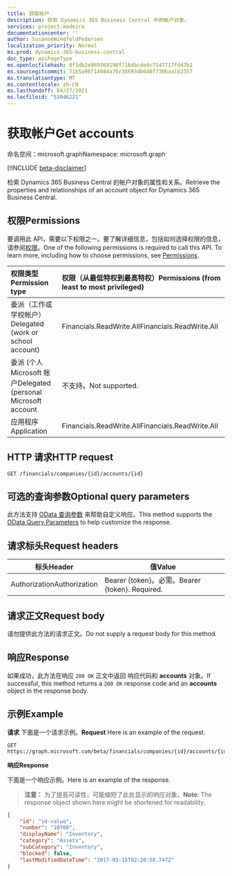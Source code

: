 ```yaml
---
title: 获取帐户
description: 获取 Dynamics 365 Business Central 中的帐户对象。
services: project-madeira
documentationcenter: ''
author: SusanneWindfeldPedersen
localization_priority: Normal
ms.prod: dynamics-365-business-central
doc_type: apiPageType
ms.openlocfilehash: 0f3db2e969369198f716dbcde4c7147717fd47b1
ms.sourcegitcommit: 71b5a96f14984a76c386934b648f730baa1b2357
ms.translationtype: MT
ms.contentlocale: zh-CN
ms.lasthandoff: 04/27/2021
ms.locfileid: "52046221"
---
```

# <a name="get-accounts"></a><span data-ttu-id="695ea-103">获取帐户</span><span class="sxs-lookup"><span data-stu-id="695ea-103">Get accounts</span></span>

<span data-ttu-id="695ea-104">命名空间：microsoft.graph</span><span class="sxs-lookup"><span data-stu-id="695ea-104">Namespace: microsoft.graph</span></span>

[!INCLUDE [beta-disclaimer](../../includes/beta-disclaimer.md)]

<span data-ttu-id="695ea-105">检索 Dynamics 365 Business Central 的帐户对象的属性和关系。</span><span class="sxs-lookup"><span data-stu-id="695ea-105">Retrieve the properties and relationships of an account object for Dynamics 365 Business Central.</span></span>

## <a name="permissions"></a><span data-ttu-id="695ea-106">权限</span><span class="sxs-lookup"><span data-stu-id="695ea-106">Permissions</span></span>
<span data-ttu-id="695ea-p101">要调用此 API，需要以下权限之一。要了解详细信息，包括如何选择权限的信息，请参阅[权限](/graph/permissions-reference)。</span><span class="sxs-lookup"><span data-stu-id="695ea-p101">One of the following permissions is required to call this API. To learn more, including how to choose permissions, see [Permissions](/graph/permissions-reference).</span></span>

|<span data-ttu-id="695ea-109">权限类型</span><span class="sxs-lookup"><span data-stu-id="695ea-109">Permission type</span></span> |<span data-ttu-id="695ea-110">权限（从最低特权到最高特权）</span><span class="sxs-lookup"><span data-stu-id="695ea-110">Permissions (from least to most privileged)</span></span>|
|:---------------|:------------------------------------------|
|<span data-ttu-id="695ea-111">委派（工作或学校帐户）</span><span class="sxs-lookup"><span data-stu-id="695ea-111">Delegated (work or school account)</span></span>|<span data-ttu-id="695ea-112">Financials.ReadWrite.All</span><span class="sxs-lookup"><span data-stu-id="695ea-112">Financials.ReadWrite.All</span></span> |
|<span data-ttu-id="695ea-113">委派 (个人 Microsoft 帐户</span><span class="sxs-lookup"><span data-stu-id="695ea-113">Delegated (personal Microsoft account</span></span>|<span data-ttu-id="695ea-114">不支持。</span><span class="sxs-lookup"><span data-stu-id="695ea-114">Not supported.</span></span>|
|<span data-ttu-id="695ea-115">应用程序</span><span class="sxs-lookup"><span data-stu-id="695ea-115">Application</span></span>|<span data-ttu-id="695ea-116">Financials.ReadWrite.All</span><span class="sxs-lookup"><span data-stu-id="695ea-116">Financials.ReadWrite.All</span></span>|


## <a name="http-request"></a><span data-ttu-id="695ea-117">HTTP 请求</span><span class="sxs-lookup"><span data-stu-id="695ea-117">HTTP request</span></span>
```http
GET /financials/companies/{id}/accounts/{id}
```

## <a name="optional-query-parameters"></a><span data-ttu-id="695ea-118">可选的查询参数</span><span class="sxs-lookup"><span data-stu-id="695ea-118">Optional query parameters</span></span>
<span data-ttu-id="695ea-119">此方法支持 [OData 查询参数](/graph/query-parameters) 来帮助自定义响应。</span><span class="sxs-lookup"><span data-stu-id="695ea-119">This method supports the [OData Query Parameters](/graph/query-parameters) to help customize the response.</span></span>

## <a name="request-headers"></a><span data-ttu-id="695ea-120">请求标头</span><span class="sxs-lookup"><span data-stu-id="695ea-120">Request headers</span></span>
|<span data-ttu-id="695ea-121">标头</span><span class="sxs-lookup"><span data-stu-id="695ea-121">Header</span></span>|<span data-ttu-id="695ea-122">值</span><span class="sxs-lookup"><span data-stu-id="695ea-122">Value</span></span>|
|------|-----|
|<span data-ttu-id="695ea-123">Authorization</span><span class="sxs-lookup"><span data-stu-id="695ea-123">Authorization</span></span>  |<span data-ttu-id="695ea-p102">Bearer {token}。必需。</span><span class="sxs-lookup"><span data-stu-id="695ea-p102">Bearer {token}. Required.</span></span> |

## <a name="request-body"></a><span data-ttu-id="695ea-126">请求正文</span><span class="sxs-lookup"><span data-stu-id="695ea-126">Request body</span></span>
<span data-ttu-id="695ea-127">请勿提供此方法的请求正文。</span><span class="sxs-lookup"><span data-stu-id="695ea-127">Do not supply a request body for this method.</span></span>

## <a name="response"></a><span data-ttu-id="695ea-128">响应</span><span class="sxs-lookup"><span data-stu-id="695ea-128">Response</span></span>
<span data-ttu-id="695ea-129">如果成功，此方法在响应 `200 OK` 正文中返回 响应代码和 **accounts** 对象。</span><span class="sxs-lookup"><span data-stu-id="695ea-129">If successful, this method returns a `200 OK` response code and an **accounts** object in the response body.</span></span>

## <a name="example"></a><span data-ttu-id="695ea-130">示例</span><span class="sxs-lookup"><span data-stu-id="695ea-130">Example</span></span>

<span data-ttu-id="695ea-131">**请求** 下面是一个请求示例。</span><span class="sxs-lookup"><span data-stu-id="695ea-131">**Request** Here is an example of the request.</span></span>

```http
GET https://graph.microsoft.com/beta/financials/companies/{id}/accounts/{id}
```

<span data-ttu-id="695ea-132">**响应**</span><span class="sxs-lookup"><span data-stu-id="695ea-132">**Response**</span></span>

<span data-ttu-id="695ea-133">下面是一个响应示例。</span><span class="sxs-lookup"><span data-stu-id="695ea-133">Here is an example of the response.</span></span> 

> <span data-ttu-id="695ea-134">**注意：** 为了提高可读性，可能缩短了此处显示的响应对象。</span><span class="sxs-lookup"><span data-stu-id="695ea-134">**Note**: The response object shown here might be shortened for readability.</span></span>

```json
{
    "id": "id-value",
    "number": "10700",
    "displayName": "Inventory",
    "category": "Assets",
    "subCategory": "Inventory",
    "blocked": false,
    "lastModifiedDateTime": "2017-03-15T02:20:58.747Z"
}
```


